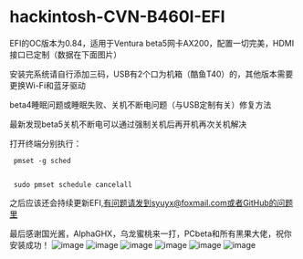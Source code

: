 # hackintosh-CVN-B460I-EFI
EFI的OC版本为0.84，适用于Ventura beta5网卡AX200，配置一切完美，HDMI接口已定制（数据在下面图片）


安装完系统请自行添加三码，USB有2个口为机箱（酷鱼T40）的，其他版本需要更换Wi-Fi和蓝牙驱动


beta4睡眠问题或睡眠失败、关机不断电问题（与USB定制有关）修复方法


最新发现beta5关机不断电可以通过强制关机后再开机再次关机解决


打开终端分别执行：
     
     
     pmset -g sched


     sudo pmset schedule cancelall


之后应该还会持续更新EFI,有问题请发到syuyx@foxmail.com或者GitHub的问题里


最后感谢国光酱，AlphaGHX，乌龙蜜桃来一打，PCbeta和所有黑果大佬，祝你安装成功！
![image](https://user-images.githubusercontent.com/88355063/183789396-2b05e942-e574-4112-8e8b-456df908f7ce.png)
![image](https://user-images.githubusercontent.com/88355063/183789418-746e52f8-32fa-4845-8300-db1527993b74.png)
![image](https://user-images.githubusercontent.com/88355063/182590659-e492d306-4daa-412d-bce3-b8dafded9312.png)
![image](https://user-images.githubusercontent.com/88355063/181165444-c5226244-c94c-4ffc-aa9a-cb84eb1361fd.png)
![image](https://user-images.githubusercontent.com/88355063/181165449-30eb5938-999f-4fbe-9cf1-4bb40e5a4c41.png)
![image](https://user-images.githubusercontent.com/88355063/182870389-b6e135e5-2aa9-417b-b3b7-3f17852a5d2d.png)
